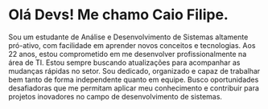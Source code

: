 # Olá Devs! Me chamo Caio Filipe.
Sou um estudante de Análise e
Desenvolvimento de Sistemas
altamente pró-ativo, com
facilidade em aprender novos
conceitos e tecnologias. Aos 22
anos, estou comprometido em
me desenvolver
profissionalmente na área de
TI. Estou sempre buscando
atualizações para acompanhar
as mudanças rápidas no setor.
Sou dedicado, organizado e
capaz de trabalhar bem tanto
de forma independente quanto
em equipe. Busco
oportunidades desafiadoras
que me permitam aplicar meu
conhecimento e contribuir
para projetos inovadores no
campo de desenvolvimento de
sistemas.
